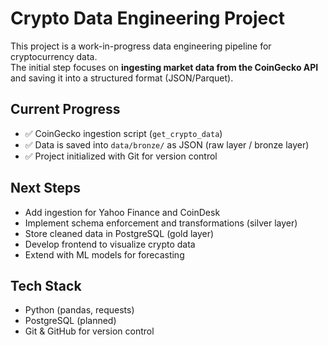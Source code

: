 # Crypto Data Engineering Project

This project is a work-in-progress data engineering pipeline for cryptocurrency data.  
The initial step focuses on **ingesting market data from the CoinGecko API** and saving it into a structured format (JSON/Parquet).  

## Current Progress
- ✅ CoinGecko ingestion script (`get_crypto_data`)  
- ✅ Data is saved into `data/bronze/` as JSON (raw layer / bronze layer)  
- ✅ Project initialized with Git for version control  

## Next Steps
- Add ingestion for Yahoo Finance and CoinDesk  
- Implement schema enforcement and transformations (silver layer)  
- Store cleaned data in PostgreSQL (gold layer)  
- Develop frontend to visualize crypto data  
- Extend with ML models for forecasting  

## Tech Stack
- Python (pandas, requests)  
- PostgreSQL (planned)  
- Git & GitHub for version control  
